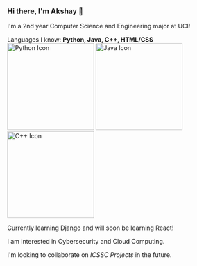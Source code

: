 ### Hi there, I'm Akshay 👋

I'm a 2nd year Computer Science and Engineering major at UCI!

Languages I know: **Python, Java, C++, HTML/CSS**  
<img src="https://cdn3.iconfinder.com/data/icons/logos-and-brands-adobe/512/267_Python-512.png" alt="Python Icon" width="200"/>
<img src="https://cdn-icons-png.flaticon.com/512/226/226777.png" alt="Java Icon" width="200"/>
<img src="https://user-images.githubusercontent.com/42747200/46140125-da084900-c26d-11e8-8ea7-c45ae6306309.png" alt="C++ Icon" width="200"/>


Currently learning Django and will soon be learning React!  

I am interested in Cybersecurity and Cloud Computing.  


I'm looking to collaborate on *ICSSC Projects* in the future.



<!--
**akins1/akins1** is a ✨ _special_ ✨ repository because its `README.md` (this file) appears on your GitHub profile.

Here are some ideas to get you started:

- 🔭 I’m currently working on ...
- 🌱 I’m currently learning ...
- 👯 I’m looking to collaborate on ...
- 🤔 I’m looking for help with ...
- 💬 Ask me about ...
- 📫 How to reach me: ...
- 😄 Pronouns: ...
- ⚡ Fun fact: ...
-->
